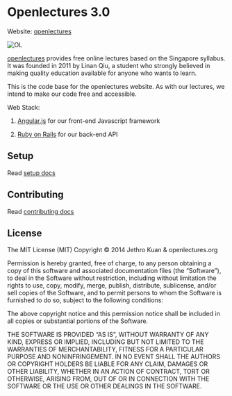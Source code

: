 
# Openlectures 3.0
Website: [openlectures](http://www.openlectures.org/)

![OL](http://www.openlectures.org/assets/logo-ef3ea6535310b8a5a76808f1a5b68e27.png)

[openlectures](http://www.openlectures.org/) provides free online lectures based on the Singapore syllabus. It was founded in 2011 by Linan Qiu, a student who strongly believed in making quality education available for anyone who wants to learn.

This is the code base for the openlectures website. As with our lectures, we intend to make our code free and accessible.

Web Stack:

1. [Angular.js](http://angularjs.org/) for our front-end Javascript framework

2. [Ruby on Rails](http://rubyonrails.org/) for our back-end API

## Setup
Read [setup docs](https://github.com/jethrokuan/ol3/blob/master/docs/SETUP.md)

## Contributing
Read [contributing docs](https://github.com/jethrokuan/ol3/blob/master/docs/CONTRIBUTING.md)

## License
The MIT License (MIT)
Copyright © 2014 Jethro Kuan & openlectures.org

Permission is hereby granted, free of charge, to any person obtaining a copy of this software and associated documentation files (the “Software”), to deal in the Software without restriction, including without limitation the rights to use, copy, modify, merge, publish, distribute, sublicense, and/or sell copies of the Software, and to permit persons to whom the Software is furnished to do so, subject to the following conditions:

The above copyright notice and this permission notice shall be included in all copies or substantial portions of the Software.

THE SOFTWARE IS PROVIDED “AS IS”, WITHOUT WARRANTY OF ANY KIND, EXPRESS OR IMPLIED, INCLUDING BUT NOT LIMITED TO THE WARRANTIES OF MERCHANTABILITY, FITNESS FOR A PARTICULAR PURPOSE AND NONINFRINGEMENT. IN NO EVENT SHALL THE AUTHORS OR COPYRIGHT HOLDERS BE LIABLE FOR ANY CLAIM, DAMAGES OR OTHER LIABILITY, WHETHER IN AN ACTION OF CONTRACT, TORT OR OTHERWISE, ARISING FROM, OUT OF OR IN CONNECTION WITH THE SOFTWARE OR THE USE OR OTHER DEALINGS IN THE SOFTWARE.
